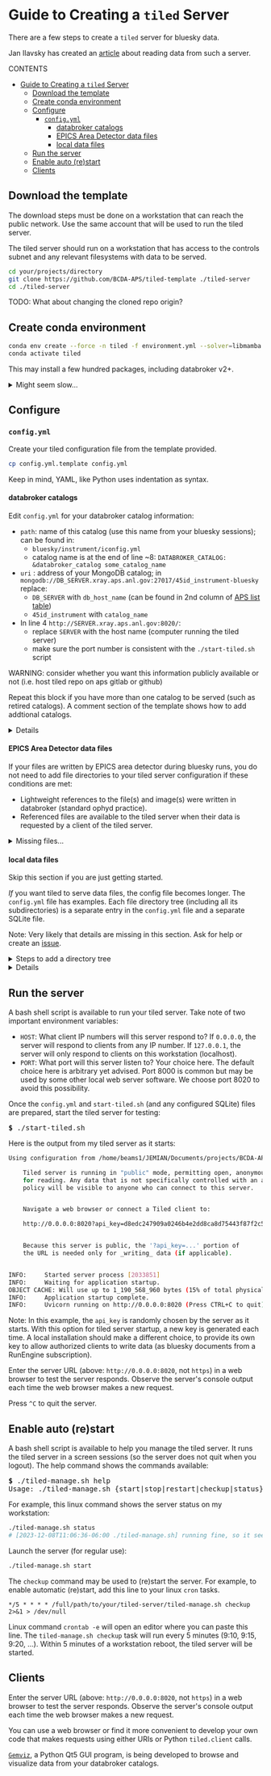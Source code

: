 # Guide to Creating a `tiled` Server

There are a few steps to create a `tiled` server for bluesky data.

Jan Ilavsky has created an [article](https://github.com/jilavsky/SAXS_IgorCode/wiki/Reading-data-from-Tiled-server)
about reading data from such a server.

CONTENTS

- [Guide to Creating a `tiled` Server](#guide-to-creating-a-tiled-server)
  - [Download the template](#download-the-template)
  - [Create conda environment](#create-conda-environment)
  - [Configure](#configure)
    - [`config.yml`](#configyml)
      - [databroker catalogs](#databroker-catalogs)
      - [EPICS Area Detector data files](#epics-area-detector-data-files)
      - [local data files](#local-data-files)
  - [Run the server](#run-the-server)
  - [Enable auto (re)start](#enable-auto-restart)
  - [Clients](#clients)

## Download the template

The download steps must be done on a workstation that can reach the public
network.  Use the same account that will be used to run the tiled server.

The tiled server should run on a workstation that has access to the controls
subnet and any relevant filesystems with data to be served.

```bash
cd your/projects/directory
git clone https://github.com/BCDA-APS/tiled-template ./tiled-server
cd ./tiled-server
```

TODO: What about changing the cloned repo origin?

## Create conda environment

```bash
conda env create --force -n tiled -f environment.yml --solver=libmamba
conda activate tiled
```

This may install a few hundred packages, including databroker v2+.

<details>
<summary>Might seem slow...</summary>

In a networked scenario like the APS, with many filesystems provided by NFS
exports and file backup & cache automation, processes that write many files to
NFS filesystems (such as creating a conda environment) may be very slow.  It
could take 5-10 minutes to create this conda environment.  Compare with the
procedures for creating a [conda environment for bluesky
operations](https://bcda-aps.github.io/bluesky_training/reference/_create_conda_env.html).
Many of the same advisories apply here, too.

</details>

## Configure

### `config.yml`

Create your tiled configuration file from the template provided.

```bash
cp config.yml.template config.yml
```

Keep in mind, YAML, like Python uses indentation as syntax.

#### databroker catalogs

Edit `config.yml` for your databroker catalog information:

- `path`: name of this catalog (use this name from your bluesky sessions); can be found in:
  - `bluesky/instrument/iconfig.yml`
  - catalog name is at the end of line ~8: `DATABROKER_CATALOG: &databroker_catalog some_catalog_name`
- `uri` : address of your MongoDB catalog; in `mongodb://DB_SERVER.xray.aps.anl.gov:27017/45id_instrument-bluesky` replace:
  - `DB_SERVER` with `db_host_name` (can be found in 2nd column of [APS list table](https://github.com/BCDA-APS/bluesky_training/wiki))
  - `45id_instrument` with `catalog_name`
- In line 4 `http://SERVER.xray.aps.anl.gov:8020/`:
  - replace `SERVER` with the host name (computer running the tiled server)
  - make sure the port number is consistent with the `./start-tiled.sh` script

WARNING: consider whether you want this information publicly available or not (i.e. host tiled repo on aps gitlab or github)
  
Repeat this block if you have more than one catalog to be served (such as
retired catalogs).  A comment section of the template shows how to add addtional
catalogs.

<details>

Sharp-eyed observers will note that the databroker configuration details specified for tiled are different than the ones they have been using with databroker v1.2.
The config for tiled uses the same info but in databroker v2 format.

databroker v1.2 format

```yaml
  example:
    args:
      asset_registry_db: mongodb://mymongoserver.localdomain:27017/example
      metadatastore_db: mongodb://mymongoserver.localdomain:27017/example
    driver: bluesky-mongo-normalized-catalog
```

same content in tiled format

```yaml
  - path: example
    tree: databroker.mongo_normalized:Tree.from_uri
    args:
      uri: mongodb://mymongoserver.localdomain:27017/example
```

Why the change?  databroker is moving away from the intake library (the one that
reads the v1.2 format).  `intake` seems to be slow to load (you see that when
importing databroker v1.2).  New databroker v2 does not use intake.  And is
faster to import.  (Other improvements under the hood.)

</details>

#### EPICS Area Detector data files

If your files are written by EPICS area detector during bluesky runs, you do not
need to add file directories to your tiled server configuration if these
conditions are met:

- Lightweight references to the file(s) and image(s) were written in databroker
  (standard ophyd practice).
- Referenced files are available to the tiled server when their data is
  requested by a client of the tiled server.

<details>
<summary>Missing files...</summary>

If a client requests data that comes from a referenced file and that file is not
available at the time of the request, the tiled server will return a *500
Internal Server Error* to the client.  For security reasons, a more detailed
answer is not provided to the tiled client.  The tiled server console will
usually provide the detail that the file could not be found.

</details>

#### local data files

Skip this section if you are just getting started.

*If* you want tiled to serve data files, the config file becomes longer.  The
`config.yml` file has examples.  Each file directory tree (including all its
subdirectories) is a separate entry in the `config.yml` file and a separate
SQLite file.

Note: Very likely that details are missing in this section.  Ask for help or
create an [issue](https://github.com/BCDA-APS/tiled-template/issues/new).

<details>
<summary>Steps to add a directory tree</summary>

Note: This is documentation is preliminary.

For each directory tree, these steps:

1. Identify a data file directory tree to be served by tiled.
    1. Create a new block in `config.yml` for the tree.
    1. Assign a name (like a catalog name) to identify the directory tree.
1. Recognize files by *mimetype*.
    1. Prepare Python code that recognizes new file types and assigns *mimetype* to each.
        1. Recognized by common file extension (such as `.mda` or `.xml`).
        1. Recognized by content analysis (such as NeXus, SPEC, or XML).
    1. Prepare Python tiled *adapter* code for each new *mimetype*.
    1. Add line(s) for each new *mimetype* to `config.yml`.
1. Create an SQLite catalog for the directory tree.
    1. Shell script `recreate_sampler.sh`
        1. `SQL_CATALOG=dev_sampler.sql`: name of SQLite file to be (re)created
        1. `FILE_DIR=./dev_sampler` : directory to be served
    1. Example (hypothetical) local directory
        1. Directory: `./dev_sampler` (does not exist in template here)
        1. Contains these types of file: MDA, NeXus, SPEC, images, XML, HDF4, text
1. Add SQLite file details to `config.yml` file:

    ```yaml
    args:
        uri: ./dev_sampler.sql
        readable_storage:
        - ./dev_sampler
    ```

</details>

<details>
<summary>Details</summary>

You specify data files by providing their directory (which includes all
subdirectories within).

Files are recognized by
[*mimetype*](https://stackoverflow.com/questions/3828352/what-is-a-mime-type).
The configuration template has several examples.  Here is an example for a SPEC
data file:

```yaml
    text/x-spec_data: spec_data:read_spec_data
```

The *mimetype* is `text/x-spec_data`.  The adapter is the `read_spec_data()`
function in file `spec_data.py` (in the same directory as the `config.yml`).

Custom *mimetype*s, such as `text/x-spec_data` are assigned in function
`detect_mimetype()` (in local file `custom.py`).  This code identifies SPEC,
NeXus, and (non-NeXus) HDF5 files.

Well-known file types, such as JPEG, TIFF, PNG, plain text, are recognized by
library functions called by the tiled server library code.

For the SQLite file (at least at APS beamlines), keep in mind that NFS file
access is noticeably slower than local file access.  It is recommended to store
the SQLite file on a local filesystem for the tiled server.

</details>

## Run the server

A bash shell script is available to run your tiled server.  Take note of two important environment variables:

- `HOST`: What client IP numbers will this server respond to?  If `0.0.0.0`, the
  server will respond to clients from any IP number.  If `127.0.0.1`, the server
  will only respond to clients on this workstation (localhost).
- `PORT`: What port will this server listen to?  Your choice here.  The default
  choice here is arbitrary yet advised.  Port 8000 is common but may be used by
  some other local web server software.  We choose port 8020 to avoid this
  possibility.

Once the `config.yml` and `start-tiled.sh` (and any configured SQLite) files are
prepared, start the tiled server for testing:

<pre>
<b>$</b> ./start-tiled.sh
</pre>

Here is the output from my tiled server as it starts:

```bash
Using configuration from /home/beams1/JEMIAN/Documents/projects/BCDA-APS/tiled-template/config.yml

    Tiled server is running in "public" mode, permitting open, anonymous access
    for reading. Any data that is not specifically controlled with an access
    policy will be visible to anyone who can connect to this server.


    Navigate a web browser or connect a Tiled client to:

    http://0.0.0.0:8020?api_key=d8edc247909a0246b4e2dd8ca8d75443f87f2c5facd627b703d6635284e2f2fc


    Because this server is public, the '?api_key=...' portion of
    the URL is needed only for _writing_ data (if applicable).


INFO:     Started server process [2033851]
INFO:     Waiting for application startup.
OBJECT CACHE: Will use up to 1_190_568_960 bytes (15% of total physical RAM)
INFO:     Application startup complete.
INFO:     Uvicorn running on http://0.0.0.0:8020 (Press CTRL+C to quit)
```

Note:  In this example, the `api_key` is randomly chosen by the server as it
starts.  With this option for tiled server startup, a new key is generated each
time.  A local installation should make a different choice, to provide its own
key to allow authorized clients to write data (as bluesky documents from a
RunEngine subscription).

Enter the server URL (above: `http://0.0.0.0:8020`, not `https`) in a web
browser to test the server responds.  Observe the server's console output each
time the web browser makes a new request.

Press `^C` to quit the server.

## Enable auto (re)start

A bash shell script is available to help you manage the tiled server.  It runs
the tiled server in a screen sessions (so the server does not quit when you
logout).  The help command shows the commands available:

<pre>
<b>$</b> ./tiled-manage.sh help
Usage: ./tiled-manage.sh {start|stop|restart|checkup|status}
</pre>

For example, this linux command shows the server status on my workstation:

```bash
./tiled-manage.sh status
# [2023-12-08T11:06:36-06:00 ./tiled-manage.sh] running fine, so it seems
```

Launch the server (for regular use):

```bash
./tiled-manage.sh start
```

The `checkup` command may be used to (re)start the server.  For example, to
enable automatic (re)start, add this line to your linux `cron` tasks.

```cron
*/5 * * * * /full/path/to/your/tiled-server/tiled-manage.sh checkup 2>&1 > /dev/null
```

Linux command `crontab -e` will open an editor where you can paste this line.
The `tiled-manage.sh checkup` task will run every 5 minutes (9:10, 9:15, 9:20,
...).  Within 5 minutes of a workstation reboot, the tiled server will be
started.

## Clients

Enter the server URL (above: `http://0.0.0.0:8020`, not `https`) in a web
browser to test the server responds.  Observe the server's console output each
time the web browser makes a new request.

You can use a web browser or find it more convenient to develop your own code
that makes requests using either URIs or Python `tiled.client` calls.


[`Gemviz`](https://bcda-aps.github.io/gemviz/), a Python Qt5 GUI program, is
being developed to browse and visualize data from your databroker catalogs.
